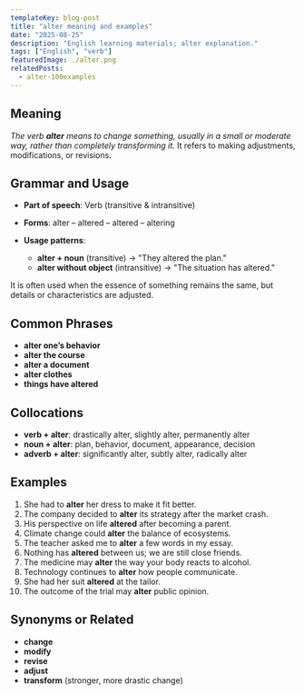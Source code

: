 ```yaml
---
templateKey: blog-post
title: "alter meaning and examples"
date: "2025-08-25"
description: "English learning materials; alter explanation."
tags: ["English", "verb"]
featuredImage: ./alter.png
relatedPosts:
  - alter-100examples
---
```


## Meaning

_The verb **alter** means to change something, usually in a small or moderate way, rather than completely transforming it._
It refers to making adjustments, modifications, or revisions.

## Grammar and Usage

- **Part of speech**: Verb (transitive & intransitive)
- **Forms**: alter – altered – altered – altering
- **Usage patterns**:

  - **alter + noun** (transitive) → "They altered the plan."
  - **alter without object** (intransitive) → "The situation has altered."

It is often used when the essence of something remains the same, but details or characteristics are adjusted.

## Common Phrases

- **alter one’s behavior**
- **alter the course**
- **alter a document**
- **alter clothes**
- **things have altered**

## Collocations

- **verb + alter**: drastically alter, slightly alter, permanently alter
- **noun + alter**: plan, behavior, document, appearance, decision
- **adverb + alter**: significantly alter, subtly alter, radically alter

## Examples

1. She had to **alter** her dress to make it fit better.
2. The company decided to **alter** its strategy after the market crash.
3. His perspective on life **altered** after becoming a parent.
4. Climate change could **alter** the balance of ecosystems.
5. The teacher asked me to **alter** a few words in my essay.
6. Nothing has **altered** between us; we are still close friends.
7. The medicine may **alter** the way your body reacts to alcohol.
8. Technology continues to **alter** how people communicate.
9. She had her suit **altered** at the tailor.
10. The outcome of the trial may **alter** public opinion.

## Synonyms or Related

- **change**
- **modify**
- **revise**
- **adjust**
- **transform** (stronger, more drastic change)
